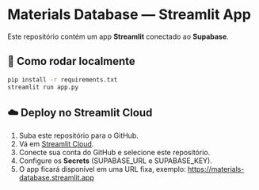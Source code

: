 # Materials Database — Streamlit App

Este repositório contém um app **Streamlit** conectado ao **Supabase**.

## 🚀 Como rodar localmente
```bash
pip install -r requirements.txt
streamlit run app.py
```

## ☁️ Deploy no Streamlit Cloud
1. Suba este repositório para o GitHub.
2. Vá em [Streamlit Cloud](https://share.streamlit.io).
3. Conecte sua conta do GitHub e selecione este repositório.
4. Configure os **Secrets** (SUPABASE_URL e SUPABASE_KEY).
5. O app ficará disponível em uma URL fixa, exemplo:
   https://materials-database.streamlit.app
